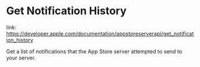 # Get Notification History 
link: https://developer.apple.com/documentation/appstoreserverapi/get_notification_history

Get a list of notifications that the App Store server attempted to send to your server.